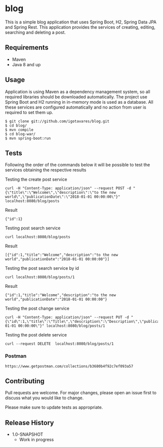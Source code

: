 # blog

This is a simple blog application that uses Spring Boot, H2, Spring Data JPA and Spring Rest. This application provides the services of creating, editing, searching and deleting a post.

## Requirements
* Maven
* Java 8 and up

## Usage

Application is using Maven as a dependency management system, so all required libraries should be downloaded automatically. The project use Spring Boot and H2 running in in-memory mode is used as a database. All these services are configured automatically and no action from user is required to set them up.

```
$ git clone git://github.com/igotavares/blog.git
$ cd blog/
$ mvn compile
$ cd blog-war/
$ mvn spring-boot:run
```

## Tests

Following the order of the commands below it will be possible to test the services obtaining the respective results

Testing the create post service

```
curl -H "Content-Type: application/json" --request POST -d "{\"title\":\"Welcome\",\"description\":\"to the new world\",\"publicationDate\":\"2018-01-01 00:00:00\"}"  localhost:8080/blog/posts
```

Result

```
{"id":1}
```

Testing post search service

```
curl localhost:8080/blog/posts
```

Result

```
[{"id":1,"title":"Welcome","description":"to the new world","publicationDate":"2018-01-01 00:00:00"}]
```

Testing the post search service by id

```
curl localhost:8080/blog/posts/1
```

Result

```
{"id":1,"title":"Welcome","description":"to the new world","publicationDate":"2018-01-01 00:00:00"}
```

Testing the post change service

```
curl -H "Content-Type: application/json" --request PUT -d "{\"id\":1,\"title\":\"Title\",\"description\":\"Description\",\"publicationDate\":\"2019-01-01 00:00:00\"}" localhost:8080/blog/posts/1
```

Testing the post delete service

```
curl --request DELETE  localhost:8080/blog/posts/1
```

### Postman

```
https://www.getpostman.com/collections/b3680b4f92c7ef093a57
```

## Contributing
Pull requests are welcome. For major changes, please open an issue first to discuss what you would like to change.

Please make sure to update tests as appropriate.

## Release History

* 1.0-SNAPSHOT
  * Work in progress
